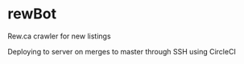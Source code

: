 # rewBot
Rew.ca crawler for new listings

Deploying to server on merges to master through SSH using CircleCI
